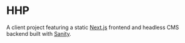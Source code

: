 # HHP

A client project featuring a static [Next.js](https://nextjs.org) frontend and headless CMS backend built with [Sanity](https://sanity.io).
